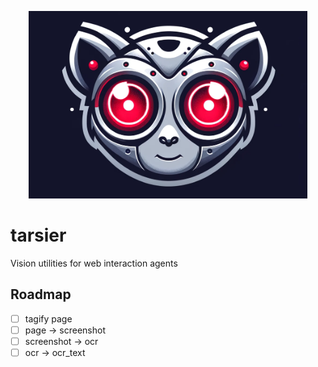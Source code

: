 <p align="center">
  <img src="public/tarsier.png" height="300" />
</p>

# tarsier
Vision utilities for web interaction agents

## Roadmap
- [ ] tagify page
- [ ] page -> screenshot
- [ ] screenshot -> ocr
- [ ] ocr -> ocr_text
